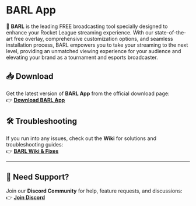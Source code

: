 # BARL App  

🚀 **BARL** is the leading FREE broadcasting tool specially designed to enhance your Rocket League streaming experience. With our state-of-the-art free overlay, comprehensive customization options, and seamless installation process, BARL empowers you to take your streaming to the next level, providing an unmatched viewing experience for your audience and elevating your brand as a tournament and esports broadcaster.

## 📥 Download  

Get the latest version of **BARL App** from the official download page:  
👉 [**Download BARL App**](https://lndrlndr.github.io/BARL_App/)  

## 🛠 Troubleshooting 

If you run into any issues, check out the **Wiki** for solutions and troubleshooting guides:  
👉 [**BARL Wiki & Fixes**](https://github.com/LNDRLNDR/BARL_App/wiki)  

---

## 💬 Need Support?  

Join our **Discord Community** for help, feature requests, and discussions:  
👉 [**Join Discord**]([https://discord.gg/y4xwPpCyWn](https://discord.gg/GtMVHa2JbP))  
